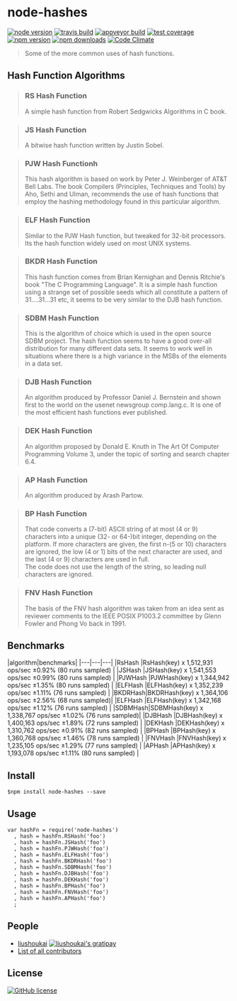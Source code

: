 # node-hashes

[![node version][node-image]][node-url]
[![travis build][travis-image]][travis-url]
[![appveyor build][appveyor-image]][appveyor-url]
[![test coverage][coveralls-image]][coveralls-url]
[![npm version][npm-image]][npm-url]
[![npm downloads][downloads-image]][downloads-url]
[![Code Climate][codeclimate-image]][codeclimate-url]


> Some of the more common uses of hash functions.

## Hash Function Algorithms

> ### RS Hash Function
> A simple hash function from Robert Sedgwicks Algorithms in C book.

> ### JS Hash Function
> A bitwise hash function written by Justin Sobel.

> ### PJW Hash Functionh
> This hash algorithm is based on work by Peter J. Weinberger of AT&T Bell Labs.
> The book Compilers (Principles, Techniques and Tools) by Aho, Sethi and Ulman,
> recommends the use of hash functions that employ the hashing methodology found
> in this particular algorithm.

> ### ELF Hash Function
> Similar to the PJW Hash function, but tweaked for 32-bit processors.
> Its the hash function widely used on most UNIX systems.

> ### BKDR Hash Function
> This hash function comes from Brian Kernighan and Dennis Ritchie's book "The C Programming Language".
> It is a simple hash function using a strange set of possible seeds which all constitute a pattern of
> 31....31...31 etc, it seems to be very similar to the DJB hash function.

> ### SDBM Hash Function
> This is the algorithm of choice which is used in the open source SDBM project. The hash function
> seems to have a good over-all distribution for many different data sets. It seems to work well in
> situations where there is a high variance in the MSBs of the elements in a data set.

> ### DJB Hash Function
> An algorithm produced by Professor Daniel J. Bernstein and shown first to the world on the usenet
> newsgroup comp.lang.c. It is one of the most efficient hash functions ever published.

> ### DEK Hash Function
> An algorithm proposed by Donald E. Knuth in The Art Of Computer Programming Volume 3,
> under the topic of sorting and search chapter 6.4.

> ### AP Hash Function
> An algorithm produced by Arash Partow.

> ### BP Hash Function
> That code converts a (7-bit) ASCII string of at most (4 or 9) characters into a unique (32- or 64-)bit integer,
> depending on the platform.  If more characters are given, the first n-(5 or 10) characters are ignored,
> the low (4 or 1) bits of the next character are used, and the last (4 or 9) characters are used in full.  
> The code does not use the length of the string, so leading null characters are ignored.

> ### FNV Hash Function
> The basis of the FNV hash algorithm was taken from an idea sent as reviewer comments to the IEEE
> POSIX P1003.2 committee by Glenn Fowler and Phong Vo back in 1991.

## Benchmarks

|algorithm|benchmarks|
|---|---|---|
|RsHash  |RsHash(key) x 1,512,931 ops/sec ±0.92% (80 runs sampled)  |
|JSHash  |JSHash(key) x 1,541,553 ops/sec ±0.99% (80 runs sampled)  |
|PJWHash |PJWHash(key) x 1,344,942 ops/sec ±1.35% (80 runs sampled) |
|ELFHash |ELFHash(key) x 1,352,239 ops/sec ±1.11% (76 runs sampled) |
|BKDRHash|BKDRHash(key) x 1,364,106 ops/sec ±2.56% (68 runs sampled)|
|ELFHash |ELFHash(key) x 1,342,168 ops/sec ±1.12% (76 runs sampled) |
|SDBMHash|SDBMHash(key) x 1,338,767 ops/sec ±1.02% (76 runs sampled)|
|DJBHash |DJBHash(key) x 1,400,163 ops/sec ±1.89% (72 runs sampled) |
|DEKHash |DEKHash(key) x 1,310,762 ops/sec ±0.91% (82 runs sampled) |
|BPHash  |BPHash(key) x 1,360,768 ops/sec ±1.46% (78 runs sampled)  |
|FNVHash |FNVHash(key) x 1,235,105 ops/sec ±1.29% (77 runs sampled) |
|APHash  |APHash(key) x 1,193,078 ops/sec ±1.11% (80 runs sampled)  |



## Install
```
$npm install node-hashes --save
```

## Usage
```
var hashFn = require('node-hashes')
  , hash = hashFn.RSHash('foo')
  , hash = hashFn.JSHash('foo')
  , hash = hashFn.PJWHash('foo')
  , hash = hashFn.ELFHash('foo')
  , hash = hashFn.BKDRHash('foo')
  , hash = hashFn.SDBMHash('foo')
  , hash = hashFn.DJBHash('foo')
  , hash = hashFn.DEKHash('foo')
  , hash = hashFn.BPHash('foo')
  , hash = hashFn.FNVHash('foo')
  , hash = hashFn.APHash('foo')
  ;
```

## People

- [liushoukai](https://github.com/liushoukai) [![liushoukai's gratipay][gratipay-image-liushoukai]][gratipay-url-liushoukai]
- [List of all contributors](https://github.com/liushoukai/node-hashes/graphs/contributors)

## License

[![GitHub license][license-image]][license-url]



[node-image]: https://img.shields.io/badge/node.js-%3E=_0.11-brightgreen.svg?style=flat
[node-url]: http://nodejs.org/download

[npm-image]: https://img.shields.io/npm/v/node-hashes.svg
[npm-url]: https://npmjs.org/package/node-hashes

[downloads-image]: https://img.shields.io/npm/dm/node-hashes.svg
[downloads-url]: https://npmjs.org/package/node-hashes

[travis-image]: https://img.shields.io/travis/liushoukai/node-hashes/master.svg?label=linux
[travis-url]: https://travis-ci.org/liushoukai/node-hashes

[appveyor-image]: https://img.shields.io/appveyor/ci/liushoukai/node-hashes/master.svg?label=windows
[appveyor-url]: https://ci.appveyor.com/project/liushoukai/node-hashes

[coveralls-image]: https://img.shields.io/coveralls/liushoukai/node-hashes/master.svg
[coveralls-url]: https://coveralls.io/r/liushoukai/node-hashes?branch=master

[gratipay-image-liushoukai]: https://img.shields.io/gratipay/liushoukai.svg
[gratipay-url-liushoukai]: https://gratipay.com/liushoukai/

[license-image]: https://img.shields.io/badge/license-MIT-blue.svg
[license-url]: https://raw.githubusercontent.com/liushoukai/node-hashes/master/LICENSE

[codeclimate-image]:https://codeclimate.com/github/liushoukai/node-hashes/badges/gpa.svg
[codeclimate-url]:https://codeclimate.com/github/liushoukai/node-hashes
